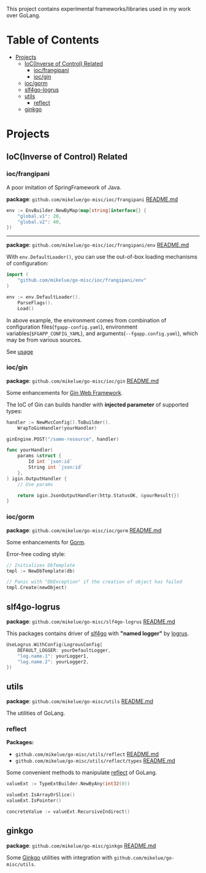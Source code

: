 This project contains experimental frameworks/libraries used in my work over GoLang.


Table of Contents
=================

* [Projects](#projects)
    * [IoC(Inverse of Control) Related](#iocinverse-of-control-related)
        * [ioc/frangipani](#iocfrangipani)
        * [ioc/gin](#iocgin)
    * [ioc/gorm](#iocgorm)
    * [slf4go-logrus](#slf4go-logrus)
    * [utils](#utils)
         * [reflect](#reflect)
    * [ginkgo](#ginkgo)

# Projects

## IoC(Inverse of Control) Related

### ioc/frangipani

A poor imitation of SpringFramework of Java.

**package**: `github.com/mikelue/go-misc/ioc/frangipani` [README.md](./ioc/frangipani/README.md)

```go
env := EnvBuilder.NewByMap(map[string]interface{} {
    "global.v1": 20,
    "global.v2": 40,
})
```

----

**package**: `github.com/mikelue/go-misc/ioc/frangipani/env` [README.md](./ioc/frangipani/README.md)

With `env.DefaultLoader()`, you can use the out-of-box loading mechanisms of configuration:

```go
import (
    "github.com/mikelue/go-misc/ioc/frangipani/env"
)

env := env.DefaultLoader().
    ParseFlags().
    Load()
```

In above example, the environment comes from combination of configuration files(`fgapp-config.yaml`), environment variables(`$FGAPP_CONFIG_YAML`), and
arguments(`--fgapp.config.yaml`), which may be from various sources.

See [usage](./ioc/frangipani/README.md#usage)

### ioc/gin

**package**: `github.com/mikelue/go-misc/ioc/gin` [README.md](./ioc/gin/README.md)

Some enhancements for [Gin Web Framework](https://onsi.github.io/ginkgo/).

The IoC of Gin can builds handler with **injected parameter** of supported types:

```go
handler := NewMvcConfig().ToBuilder().
    WrapToGinHandler(yourHandler)

ginEngine.POST("/some-resource", handler)

func yourHandler(
    params &struct {
        Id int `json:id`
        String int `json:id`
    },
) igin.OutputHandler {
    // Use params

    return igin.JsonOutputHandler(http.StatusOK, &yourResult{})
}
```
### ioc/gorm

**package**: `github.com/mikelue/go-misc/ioc/gorm` [README.md](./ioc/gorm/README.md)

Some enhancements for [Gorm](http://gorm.io/).

Error-free coding style:
```go
// Initializes DbTemplate
tmpl := NewDbTemplate(db)

// Panic with "DbException" if the creation of object has failed
tmpl.Create(newObject)
```

## slf4go-logrus

**package**: `github.com/mikelue/go-misc/slf4go-logrus` [README.md](./slf4go-logrus/README.md)

This packages contains driver of [slf4go](https://github.com/go-eden/slf4go) with **"named logger"** by [logrus](https://github.com/sirupsen/logrus).

```go
UseLogrus.WithConfig(LogrousConfig{
    DEFAULT_LOGGER: yourDefaultLogger,
    "log.name.1": yourLogger1,
    "log.name.2": yourLogger2,
})
```

## utils

**package**: `github.com/mikelue/go-misc/utils` [README.md](./utils/README.md)

The utilities of GoLang.

### reflect

**Packages:**
* `github.com/mikelue/go-misc/utils/reflect` [README.md](./utils/reflect/README.md)
* `github.com/mikelue/go-misc/utils/reflect/types` [README.md](./utils/reflect/README.md)

Some convenient methods to manipulate [reflect](https://pkg.go.dev/reflect) of GoLang.

```go
valueExt := TypeExtBuilder.NewByAny(int32(0))

valueExt.IsArrayOrSlice()
valueExt.IsPointer()

concreteValue := valueExt.RecursiveIndirect()
```

<!-- vim: expandtab tabstop=4 shiftwidth=4
-->

## ginkgo

**package**: `github.com/mikelue/go-misc/ginkgo` [README.md](./ginkgo/README.md)

Some [Ginkgo](https://onsi.github.io/ginkgo/) utilities with integration with `github.com/mikelue/go-misc/utils`.
